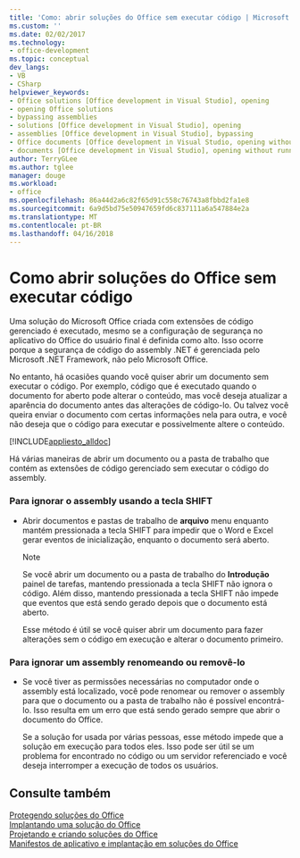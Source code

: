 ```yaml
---
title: 'Como: abrir soluções do Office sem executar código | Microsoft Docs'
ms.custom: ''
ms.date: 02/02/2017
ms.technology:
- office-development
ms.topic: conceptual
dev_langs:
- VB
- CSharp
helpviewer_keywords:
- Office solutions [Office development in Visual Studio], opening
- opening Office solutions
- bypassing assemblies
- solutions [Office development in Visual Studio], opening
- assemblies [Office development in Visual Studio], bypassing
- Office documents [Office development in Visual Studio, opening without running code
- documents [Office development in Visual Studio], opening without running code
author: TerryGLee
ms.author: tglee
manager: douge
ms.workload:
- office
ms.openlocfilehash: 86a44d2a6c82f65d91c558c76743a8fbbd2fa1e8
ms.sourcegitcommit: 6a9d5bd75e50947659fd6c837111a6a547884e2a
ms.translationtype: MT
ms.contentlocale: pt-BR
ms.lasthandoff: 04/16/2018
---
```

# <a name="how-to-open-office-solutions-without-running-code"></a>Como abrir soluções do Office sem executar código
  Uma solução do Microsoft Office criada com extensões de código gerenciado é executado, mesmo se a configuração de segurança no aplicativo do Office do usuário final é definida como alto. Isso ocorre porque a segurança de código do assembly .NET é gerenciada pelo Microsoft .NET Framework, não pelo Microsoft Office.  
  
 No entanto, há ocasiões quando você quiser abrir um documento sem executar o código. Por exemplo, código que é executado quando o documento for aberto pode alterar o conteúdo, mas você deseja atualizar a aparência do documento antes das alterações de código-lo. Ou talvez você queira enviar o documento com certas informações nela para outra, e você não deseja que o código para executar e possivelmente altere o conteúdo.  
  
 [!INCLUDE[appliesto_alldoc](../vsto/includes/appliesto-alldoc-md.md)]  
  
 Há várias maneiras de abrir um documento ou a pasta de trabalho que contém as extensões de código gerenciado sem executar o código do assembly.  
  
### <a name="to-bypass-the-assembly-by-using-the-shift-key"></a>Para ignorar o assembly usando a tecla SHIFT  
  
-   Abrir documentos e pastas de trabalho de **arquivo** menu enquanto mantém pressionada a tecla SHIFT para impedir que o Word e Excel gerar eventos de inicialização, enquanto o documento será aberto.  
  
    > [!NOTE]  
    >  Se você abrir um documento ou a pasta de trabalho do **Introdução** painel de tarefas, mantendo pressionada a tecla SHIFT não ignora o código. Além disso, mantendo pressionada a tecla SHIFT não impede que eventos que está sendo gerado depois que o documento está aberto.  
  
     Esse método é útil se você quiser abrir um documento para fazer alterações sem o código em execução e alterar o documento primeiro.  
  
### <a name="to-bypass-an-assembly-by-renaming-or-removing-it"></a>Para ignorar um assembly renomeando ou removê-lo  
  
-   Se você tiver as permissões necessárias no computador onde o assembly está localizado, você pode renomear ou remover o assembly para que o documento ou a pasta de trabalho não é possível encontrá-lo. Isso resulta em um erro que está sendo gerado sempre que abrir o documento do Office.  
  
     Se a solução for usada por várias pessoas, esse método impede que a solução em execução para todos eles. Isso pode ser útil se um problema for encontrado no código ou um servidor referenciado e você deseja interromper a execução de todos os usuários.  
  
## <a name="see-also"></a>Consulte também  
 [Protegendo soluções do Office](../vsto/securing-office-solutions.md)   
 [Implantando uma solução do Office](../vsto/deploying-an-office-solution.md)   
 [Projetando e criando soluções do Office](../vsto/designing-and-creating-office-solutions.md)   
 [Manifestos de aplicativo e implantação em soluções do Office](../vsto/application-and-deployment-manifests-in-office-solutions.md)  
  
  